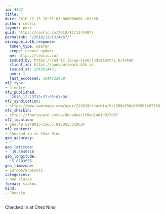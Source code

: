 ```yaml
---
id: 4467
title: ''
date: 2018-12-13 18:37:03.000000000 +01:00
author: cedric
layout: post
guid: https://cedric.io/2018/12/13/4467/
permalink: "/2018/12/13/4467/"
micropub_auth_response:
  token_type: Bearer
  scope: create update
  me: https://cedric.io/
  issued_by: https://cedric.io/wp-json/indieauth/1.0/token
  client_id: https://ownyourswarm.p3k.io
  issued_at: 1542614471
  user: 1
  last_accessed: 1544722658
mf2_type:
- h-entry
mf2_published:
- '2018-12-13T18:37:03+01:00'
mf2_syndication:
- https://www.swarmapp.com/user/223939/checkin/5c1298bf56c89f002c97783f
mf2_checkin:
- https://foursquare.com/v/4dcadaac1f6ea1401d327d87
mf2_location:
- geo:49.69499157156,5.8103655319624
mf2_content:
- Checked in at Chez Nino
geo_accuracy:
- ''
geo_latitude:
- '49.6949916'
geo_longitude:
- '5.8103655'
geo_timezone:
- Europe/Brussels
categories:
- Non classé
format: status
kind:
- Checkin
---
```

Checked in at Chez Nino